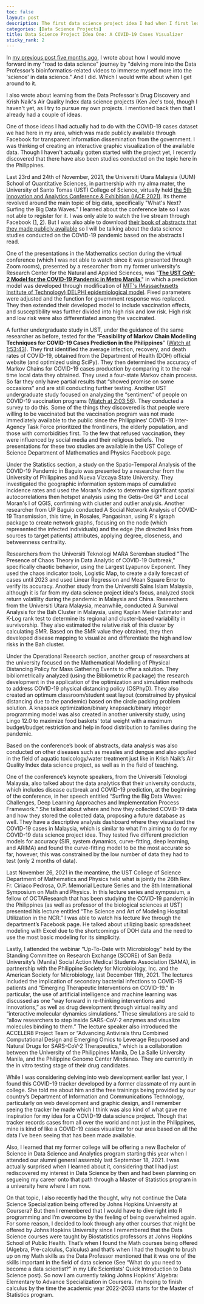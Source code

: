 ```yaml
---
toc: false
layout: post
description: The first data science project idea I had when I first learned about the importance of conducting data science projects in my goal of becoming a data scientist. Here I talk about what I learned up to date on data analysis conducted on the topic of COVID-19, specifically in my country.
categories: [Data Science Projects]
title: Data Science Project Idea One: A COVID-19 Cases Visualizer
sticky_rank: 2
---
```


In [my previous post five months ago](https://melizzacollo.github.io/blog/data%20science%20courses/2020/09/05/Intro-to-Data-Science.html), I wrote about how I would move forward in my "road to data science" journey by "delving more into the Data Professor’s bioinformatics-related videos to immerse myself more into the 'science' in data science." And I did. Which I would write about when I get around to it. 

I also wrote about learning from the Data Professor's Drug Discovery and Krish Naik's Air Quality Index data science projects (Ken Jee's too), though I haven't yet, as I try to pursue my own projects. I mentioned back then that I already had a couple of ideas.

One of those ideas I had actually had to do with the COVID-19 cases dataset we had here in my area, which was made publicly available through Facebook for transparent information dissemination from the government. I was thinking of creating an interactive graphic visualization of the available data. Though I haven't actually gotten started with the project yet, I recently discovered that there have also been studies conducted on the topic here in the Philippines.

Last 23rd and 24th of November, 2021, the Universiti Utara Malaysia (UUM) School of Quantitative Sciences, in partnership with my alma mater, the University of Santo Tomas (UST) College of Science, virtually held [the 5th Innovation and Analytics Conference & Exhibition (IACE 2021)](http://sqs.uum.edu.my/iace2021?fbclid=IwAR0QXtwciGQgfQGVc5PLon71kczVV8oLyd0m5Dfu6xceQ-_MNJccrwy9EUQ). Its theme revolved around the main topic of big data, specifically "What's Next? Surfing the Big Data Waves." I learned about the conference late so I was not able to register for it. I was only able to watch the live stream through Facebook ([1](https://fb.watch/aXl9K-TstA/), [2](https://fb.watch/aXlb-MoGns/)). But I was also able to download [their book of abstracts that they made publicly available](https://drive.google.com/file/d/1PdG1053fJVF12xrkXdCXWq3xYC-BboK_/view?usp=sharing) so I will be talking about the data science studies conducted on the COVID-19 pandemic based on the abstracts I read.

One of the presentations in the Mathematics section during the virtual conference (which I was not able to watch since it was presented through Zoom rooms), presented by a researcher from my former university's Research Center for the Natural and Applied Sciences, was "[**The UST CoV-2 Model for the COVID-19 Pandemic in Metro Manila**](https://www.ust.edu.ph/ust-cov-2-model/)," in which a prediction model was developed through modification of [MIT's (Massachusetts Institute of Technology) DELPHI epidemiological model](https://github.com/COVIDAnalytics/DELPHI). Fixed parameters were adjusted and the function for government response was replaced. They then extended their developed model to include vaccination effects, and susceptibility was further divided into high risk and low risk. High risk and low risk were also differentiated among the vaccinated.

A further undergraduate study in UST, under the guidance of the same researcher as before, tested for the “**Feasibility of Markov Chain Modelling Techniques for COVID-19 Cases Prediction in the Philippines**” ([Watch at 1:53:43](https://fb.watch/aXmrDqKpUH/)). They first identified the average infection, recovery, and death rates of COVID-19, obtained from the Department of Health (DOH) official website (and optimized using SciPy). They then determined the accuracy of Markov Chains for COVID-19 cases production by comparing it to the real-time local data they obtained. They used a four-state Markov chain process. So far they only have partial results that “showed promise on some occasions” and are still conducting further testing. Another UST undergraduate study focused on analyzing the “sentiment” of people on COVID-19 vaccination programs ([Watch at 2:03:56](https://fb.watch/aXmrDqKpUH/)). They conducted a survey to do this. Some of the things they discovered is that people were willing to be vaccinated but the vaccination program was not made immediately available to the public since the Philippines’ COVID-19 Inter-Agency Task Force prioritized the frontliners, the elderly population, and those with comorbidities first. To the few that refused vaccination, they were influenced by social media and their religious beliefs. The presentations for these two studies are available in the UST College of Science Department of Mathematics and Physics Facebook page.

Under the Statistics section, a study on the Spatio-Temporal Analysis of the COVID-19 Pandemic in Baguio was presented by a researcher from the University of Philippines and Nueva Vizcaya State University. They investigated the geographic information system maps of cumulative incidence rates and used the Moran's index to determine significant spatial autocorrelations then hotspot analysis using the Getis-Ord GI* and Local Moran's I of QGIS, confirming with cluster and outlier analysis. Another researcher from UP Baguio conducted A Social Network Analysis of COVID-19 Transmission, this time, in Rosales, Pangasinan, using R's igraph package to create network graphs, focusing on the node (which represented the infected individuals) and the edge (the directed links from sources to target patients) attributes, applying degree, closeness, and betweenness centrality.

Researchers from the Universiti Teknologi MARA Seremban studied "The Presence of Chaos Theory in Data Analytic of COVID-19 Outbreak," specifically chaotic behavior, using the Largest Lyapunov Exponent. They used the chaos indicator tools, Logistic Map, to create a daily forecast of cases until 2023 and used Linear Regression and Mean Square Error to verify its accuracy. Another study from the Universiti Sains Islam Malaysia, although it is far from my data science project idea's focus, analyzed stock return volatility during the pandemic in Malaysia and China. Researchers from the Universiti Utara Malaysia, meanwhile, conducted A Survival Analysis for the Bah Cluster in Malaysia, using Kaplan Meier Estimator and K-Log rank test to determine its regional and cluster-based variability in survivorship. They also estimated the relative risk of this cluster by calculating SMR. Based on the SMR value they obtained, they then developed disease mapping to visualize and differentiate the high and low risks in the Bah cluster. 

Under the Operational Research section, another group of researchers at the university focused on the Mathematical Modelling of Physical Distancing Policy for Mass Gathering Events to offer a solution. They bibliometrically analyzed (using the Bibliometrix R package) the research development in the application of the optimization and simulation methods to address COVID-19 physical distancing policy (OSPhyD). They also created an optimum classroom/student seat layout (constrained by physical distancing due to the pandemic) based on the circle packing problem solution. A knapsack optimization/binary knapsack/binary integer programming model was also created in another university study, using Lingo 12.0 to maximize food baskets' total weight with a maximum budget/budget restriction and help in food distribution to families during the pandemic.

Based on the conference’s book of abstracts, data analysis was also conducted on other diseases such as measles and dengue and also applied in the field of aquatic toxicology/water treatment just like in Krish Naik’s Air Quality Index data science project, as well as in the field of teaching.

One of the conference’s keynote speakers, from the Universiti Teknologi Malaysia, also talked about the data analytics that their university conducts, which includes disease outbreak and COVID-19 prediction, at the beginning of the conference, in her speech entitled “Surfing the Big Data Waves: Challenges, Deep Learning Approaches and Implementation Process Framework.” She talked about where and how they collected COVID-19 data and how they stored the collected data, proposing a future database as well. They have a descriptive analysis dashboard where they visualized the COVID-19 cases in Malaysia, which is similar to what I’m aiming to do for my COVID-19 data science project idea. They tested five different prediction models for accuracy (SIR, system dynamics, curve-fitting, deep learning, and ARIMA) and found the curve-fitting model to be the most accurate so far, however, this was constrained by the low number of data they had to test (only 2 months of data).

Last November 26, 2021 in the meantime, the UST College of Science Department of Mathematics and Physics held what is jointly the 26th Rev. Fr. Ciriaco Pedrosa, O.P. Memorial Lecture Series and the 8th International Symposium on Math and Physics. In this lecture series and symposium, a fellow of OCTAResearch that has been studying the COVID-19 pandemic in the Philippines (as well as professor of the biological sciences at UST) presented his lecture entitled “The Science and Art of Modeling Hospital Utilization in the NCR.” I was able to watch his lecture live through the department’s Facebook page. He talked about utilizing basic spreadsheet modeling with Excel due to the shortcomings of DOH data and the need to use the most basic modeling for its simplicity.

Lastly, I attended the webinar “Up-To-Date with Microbiology” held by the Standing Committee on Research Exchange (SCORE) of San Beda University’s (Manila) Social Action Medical Students Association (SAMA), in partnership with the Philippine Society for Microbiology, Inc. and the American Society for Microbiology, last December 11th, 2021. The lectures included the implication of secondary bacterial infections to COVID-19 patients and “Emerging Therapeutic Interventions on COVID-19.” In particular, the use of artificial intelligence and machine learning was discussed as one “way forward in re-thinking interventions and innovations,” as well as drug development through virtual reality and “interactive molecular dynamics simulations.” These simulations are said to “allow researchers to step inside SARS-CoV-2 enzymes and visualize molecules binding to them.” The lecture speaker also introduced the ACCELER8 Project Team or “Advancing Antivirals thru Combined Computational Design and Emerging Omics to Leverage Repurposed and Natural Drugs for SARS-CoV-2 Therapeutics,” which is a collaboration between the University of the Philippines Manila, De La Salle University Manila, and the Philippine Genome Center Mindanao. They are currently in the in vitro testing stage of their drug candidates.

While I was considering delving into web development earlier last year, I found this COVID-19 tracker developed by a former classmate of my aunt in college. She told me about him and the free trainings being provided by our country’s Department of Information and Communications Technology, particularly on web development and graphic design, and I remember seeing the tracker he made which I think was also kind of what gave me inspiration for my idea for a COVID-19 data science project. Though that tracker records cases from all over the world and not just in the Philippines, mine is kind of like a COVID-19 cases visualizer for our area based on all the data I’ve been seeing that has been made available.

Also, I learned that my former college will be offering a new Bachelor of Science in Data Science and Analytics program starting this year when I attended our alumni general assembly last September 18, 2021. I was actually surprised when I learned about it, considering that I had just rediscovered my interest in Data Science by then and had been planning on segueing my career onto that path through a Master of Statistics program in a university here where I am now.

On that topic, I also recently had the thought, why not continue the Data Science Specialization being offered by Johns Hopkins University at Coursera? But then I remembered that I would have to dive right into R programming and I’m overcome by the feeling of being overwhelmed again. For some reason, I decided to look through any other courses that might be offered by Johns Hopkins University since I remembered that the Data Science courses were taught by Biostatistics professors at Johns Hopkins School of Public Health. That’s when I found the Math courses being offered (Algebra, Pre-calculus, Calculus) and that’s when I had the thought to brush up on my Math skills as the Data Professor mentioned that it was one of the skills important in the field of data science (See “What do you need to become a data scientist?” in my Life Scientists' Quick Introduction to Data Science post). So now I am currently taking Johns Hopkins’ Algebra: Elementary to Advance Specialization in Coursera. I’m hoping to finish calculus by the time the academic year 2022-2033 starts for the Master of Statistics program.

